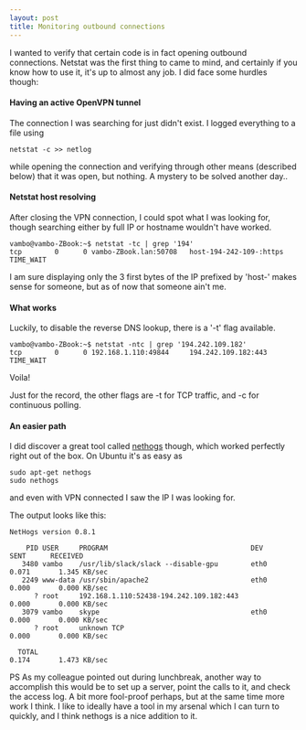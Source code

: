```yaml
---
layout: post
title: Monitoring outbound connections
---
```


I wanted to verify that certain code is in fact opening outbound connections. Netstat was the first thing to came to mind, and certainly if you know how to use it, it's up to almost any job. I did face some hurdles though:

#### Having an active OpenVPN tunnel

The connection I was searching for just didn't exist. I logged everything to a file using 

```
netstat -c >> netlog
```

while opening the connection and verifying through other means (described below) that it was open, but nothing. A mystery to be solved another day..

#### Netstat host resolving

After closing the VPN connection, I could spot what I was looking for, though searching either by full IP or hostname wouldn't have worked.

```
vambo@vambo-ZBook:~$ netstat -tc | grep '194'
tcp        0      0 vambo-ZBook.lan:50708   host-194-242-109-:https TIME_WAIT 
```

I am sure displaying only the 3 first bytes of the IP prefixed by 'host-' makes sense for someone, but as of now that someone ain't me.

#### What works

Luckily, to disable the reverse DNS lookup, there is a '-t' flag available.

```
vambo@vambo-ZBook:~$ netstat -ntc | grep '194.242.109.182'
tcp        0      0 192.168.1.110:49844     194.242.109.182:443     TIME_WAIT  
```

Voila!

Just for the record, the other flags are -t for TCP traffic, and -c for continuous polling.

#### An easier path

I did discover a great tool called [nethogs](https://github.com/raboof/nethogs) though, which worked perfectly right out of the box. On Ubuntu it's as easy as
```
sudo apt-get nethogs
sudo nethogs
```
and even with VPN connected I saw the IP I was looking for.

The output looks like this:
```
NetHogs version 0.8.1

    PID USER     PROGRAM                                   DEV        SENT      RECEIVED       
   3480 vambo    /usr/lib/slack/slack --disable-gpu        eth0       0.071       1.345 KB/sec
   2249 www-data /usr/sbin/apache2                         eth0       0.000       0.000 KB/sec
      ? root     192.168.1.110:52438-194.242.109.182:443              0.000       0.000 KB/sec
   3079 vambo    skype                                     eth0       0.000       0.000 KB/sec
      ? root     unknown TCP                                          0.000       0.000 KB/sec

  TOTAL                                                               0.174       1.473 KB/sec
```


PS As my colleague pointed out during lunchbreak, another way to accomplish this would be to set up a server, point the calls to it, and check the access log. A bit more fool-proof perhaps, but at the same time more work I think. I like to ideally have a tool in my arsenal which I can turn to quickly, and I think nethogs is a nice addition to it.
